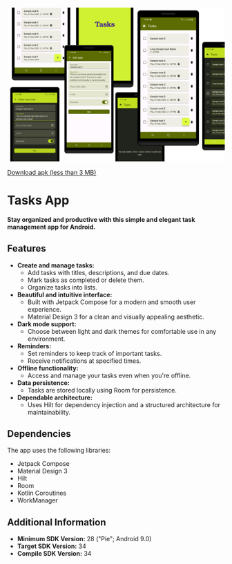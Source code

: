 ![Screenshot.png](./Screenshot.png)

[Download apk (less than 3 MB)](./albin-tasks.apk)

# **Tasks App**

**Stay organized and productive with this simple and elegant task management app for Android.**

## Features

- **Create and manage tasks:**
    - Add tasks with titles, descriptions, and due dates.
    - Mark tasks as completed or delete them.
    - Organize tasks into lists.
- **Beautiful and intuitive interface:**
    - Built with Jetpack Compose for a modern and smooth user experience.
    - Material Design 3 for a clean and visually appealing aesthetic.
- **Dark mode support:**
    - Choose between light and dark themes for comfortable use in any environment.
- **Reminders:**
    - Set reminders to keep track of important tasks.
    - Receive notifications at specified times.
- **Offline functionality:**
    - Access and manage your tasks even when you're offline.
- **Data persistence:**
    - Tasks are stored locally using Room for persistence.
- **Dependable architecture:**
    - Uses Hilt for dependency injection and a structured architecture for maintainability.


## Dependencies

The app uses the following libraries:

- Jetpack Compose
- Material Design 3
- Hilt
- Room
- Kotlin Coroutines
- WorkManager


## Additional Information

- **Minimum SDK Version:** 28 ("Pie"; Android 9.0)
- **Target SDK Version:** 34
- **Compile SDK Version:** 34